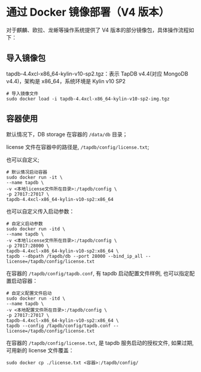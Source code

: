 # 通过 Docker 镜像部署（V4 版本）

对于麒麟、欧拉、龙蜥等操作系统提供了 V4 版本的部分镜像包，具体操作流程如下：

## 导入镜像包

tapdb-4.4xcl-x86_64-kylin-v10-sp2.tgz：表示 TapDB v4.4(对应 MongoDB v4.4)，架构是 x86_64，系统环境是 Kylin v10 SP2

```shell
# 导入镜像文件
sudo docker load -i tapdb-4.4xcl-x86_64-kylin-v10-sp2-img.tgz
```

## 容器使用

默认情况下，DB storage 在容器的 `/data/db` 目录；

license 文件在容器中的路径是, `/tapdb/config/license.txt`;

也可以自定义;

```shell
# 默认情况启动容器
sudo docker run -it \
--name tapdb \
-v <本地license文件所在目录>:/tapdb/config \
-p 27017:27017 \
tapdb-4.4xcl-x86_64-kylin-v10-sp2:x86_64
```

也可以自定义传入启动参数：

```shell
# 自定义启动参数
sudo docker run -itd \
--name tapdb \
-v <本地license文件所在目录>:/tapdb/config \
-p 27017:28000 \
tapdb-4.4xcl-x86_64-kylin-v10-sp2:x86_64 \
tapdb --dbpath /tapdb/db --port 28000 --bind_ip_all --license=/tapdb/config/license.txt
```


在容器的 `/tapdb/config/tapdb.conf`, 有 tapdb 启动配置文件样例, 也可以指定配置启动容器：

```shell
# 自定义配置文件启动
sudo docker run -itd \
--name tapdb \
-v <本地配置文件所在目录>:/tapdb/config \
-p 27017:27017 \
tapdb-4.4xcl-x86_64-kylin-v10-sp2:x86_64 \
tapdb --config /tapdb/config/tapdb.conf --license=/tapdb/config/license.txt
```

在容器的 `/tapdb/config/license.txt`, 是 tapdb 服务启动的授权文件, 如果过期, 可用新的 license 文件覆盖：

```shell
sudo docker cp ./license.txt <容器>:/tapdb/config/
```
